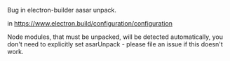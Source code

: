 Bug in electron-builder aasar unpack.

in https://www.electron.build/configuration/configuration

Node modules, that must be unpacked, will be detected automatically, you don't
need to explicitly set asarUnpack - please file an issue if this doesn't work.
